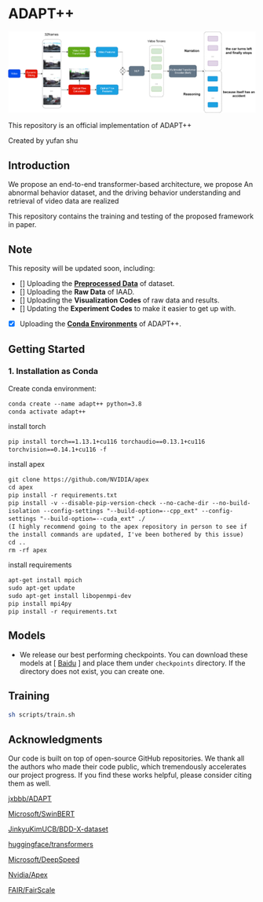 # ADAPT++

 <img src="fig3.png" width="650"> 

This repository is an official implementation of ADAPT++

Created by yufan shu

## Introduction

We propose an end-to-end transformer-based architecture, we propose An abnormal behavior dataset, and the driving behavior understanding and retrieval of video data are realized

This repository contains the training and testing of the proposed framework in paper.

## Note
This reposity will be updated soon, including:
- [] Uploading the **[Preprocessed Data](#dataset-preparation)** of dataset.
- [] Uploading the **Raw Data** of IAAD.
- [] Uploading the **Visualization Codes** of raw data and results.
- [] Updating the **Experiment Codes** to make it easier to get up with.
- [x] Uploading the **[Conda Environments](#1-installation-as-conda)** of ADAPT++.



## Getting Started


### 1. Installation as Conda

Create conda environment:
```
conda create --name adapt++ python=3.8
conda activate adapt++
```

install torch
```
pip install torch==1.13.1+cu116 torchaudio==0.13.1+cu116 torchvision==0.14.1+cu116 -f 
```

install apex
```
git clone https://github.com/NVIDIA/apex
cd apex
pip install -r requirements.txt
pip install -v --disable-pip-version-check --no-cache-dir --no-build-isolation --config-settings "--build-option=--cpp_ext" --config-settings "--build-option=--cuda_ext" ./
(I highly recommend going to the apex repository in person to see if the install commands are updated, I've been bothered by this issue)
cd ..
rm -rf apex
```

install requirements
```
apt-get install mpich
sudo apt-get update
sudo apt-get install libopenmpi-dev
pip install mpi4py
pip install -r requirements.txt
```

## Models

* We release our best performing checkpoints. You can download these models at [ [Baidu](https://pan.baidu.com/s/1Wp5ZxWImj5kQh8dO-vrdbw?pwd=ip9m 
) ] and place them under `checkpoints` directory. If the directory does not exist, you can create one.

## Training
```bash
sh scripts/train.sh
```

## Acknowledgments

Our code is built on top of open-source GitHub repositories. 
We thank all the authors who made their code public, which tremendously accelerates our project progress. 
If you find these works helpful, please consider citing them as well.

[jxbbb/ADAPT](https://github.com/jxbbb/ADAPT)

[Microsoft/SwinBERT](https://github.com/microsoft/SwinBERT) 

[JinkyuKimUCB/BDD-X-dataset](https://github.com/JinkyuKimUCB/BDD-X-dataset)

[huggingface/transformers](https://github.com/huggingface/transformers) 

[Microsoft/DeepSpeed](https://github.com/microsoft/DeepSpeed)

[Nvidia/Apex](https://github.com/NVIDIA/apex)

[FAIR/FairScale](https://github.com/facebookresearch/fairscale)


